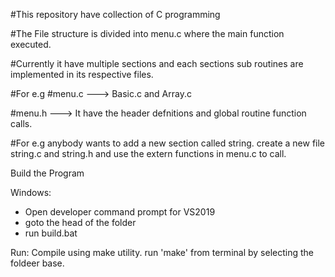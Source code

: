 #This repository have collection of C programming

#The File structure is divided into menu.c where the main function executed. 

#Currently it have multiple sections and each sections sub routines are implemented in its respective files.

#For e.g 
#menu.c  ---> Basic.c and Array.c

#menu.h ---> It have the header defnitions and global routine function calls.

#For e.g anybody wants to add a  new section called string. create a new file string.c and string.h and use the extern functions in menu.c to call.




Build the Program

Windows:

- Open developer command prompt for VS2019
- goto the head of the folder
- run build.bat

Run:
Compile using make utility.
run 'make' from terminal by selecting the foldeer base.
